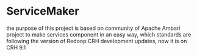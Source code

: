 # ServiceMaker
the purpose of this project is based on community of Apache Ambari project to make services component in an easy way, which standards are following the version of Redoop CRH development updates, now it is on CRH 9.1
